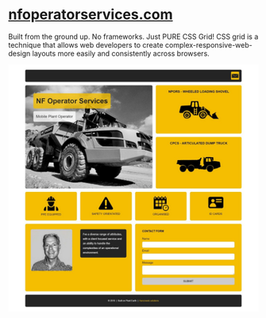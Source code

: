 # [nfoperatorservices.com](https://nfoperatorservices.com)

Built from the ground up. No frameworks. Just PURE CSS Grid! CSS grid is a technique that allows web developers to create complex-responsive-web-design layouts more easily and consistently across browsers.

![Front Page](/img/nf-operator-services-fullpage.jpg)

